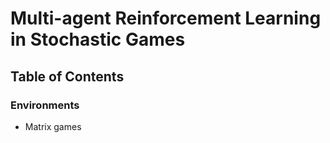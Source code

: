 # Multi-agent Reinforcement Learning in Stochastic Games

## Table of Contents

### Environments

* Matrix games